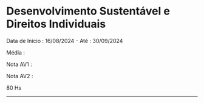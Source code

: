 # Desenvolvimento Sustentável e Direitos Individuais

  Data de Início : 16/08/2024 - Até : 30/09/2024
  
  Média :
  
  Nota AV1 : 
  
  Nota AV2 :
  
  80 Hs

  ---

  

